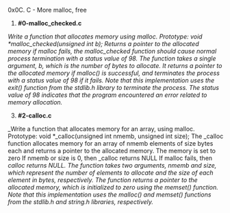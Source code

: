 0x0C. C - More malloc, free

1. **#0-malloc_checked.c**

_Write a function that allocates memory using malloc.
Prototype: void *malloc_checked(unsigned int b);
Returns a pointer to the allocated memory
if malloc fails, the malloc_checked function should cause normal process termination with a status value of 98.
The function takes a single argument, b, which is the number of bytes to allocate. It returns a pointer to the allocated memory if malloc() is successful, and terminates the process with a status value of 98 if it fails.
Note that this implementation uses the exit() function from the stdlib.h library to terminate the process. The status value of 98 indicates that the program encountered an error related to memory allocation._

3. **#2-calloc.c**

_Write a function that allocates memory for an array, using malloc.
Prototype: void *_calloc(unsigned int nmemb, unsigned int size);
The _calloc function allocates memory for an array of nmemb elements of size bytes each and returns a pointer to the allocated memory.
The memory is set to zero
If nmemb or size is 0, then _calloc returns NULL
If malloc fails, then _calloc returns NULL. 
The function takes two arguments, nmemb and size, which represent the number of elements to allocate and the size of each element in bytes, respectively. The function returns a pointer to the allocated memory, which is initialized to zero using the memset() function.
Note that this implementation uses the malloc() and memset() functions from the stdlib.h and string.h libraries, respectively._
